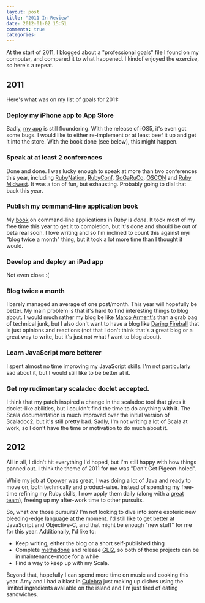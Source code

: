 ```yaml
---
layout: post
title: "2011 In Review"
date: 2012-01-02 15:51
comments: true
categories: 
---
```


At the start of 2011, I [blogged][2010-post] about a "professional goals" file I found on my computer, and
compared it to what happened.  I kindof enjoyed the exercise, so here's a repeat.  

[2010-post]: http://www.naildrivin5.com/blog/2011/01/01/2010-whats-next.html

## 2011

Here's what was on my list of goals for 2011:


### Deploy my iPhone app to App Store

Sadly, [my app][winebrain] is still floundering.  With the release of iOS5, it's even got some bugs.  I would like to either
re-implement or at least beef it up and get it into the store.  With the book done (see below), this might happen.

[winebrain]: http://www.naildrivin5.com/blog/2010/07/18/iphone-app-part-5.html

### Speak at at least 2 conferences

Done and done.  I was lucky enough to speak at more than two conferences this year, including [RubyNation][rubynation],
[RubyConf][rubyconf], [GoGaRuCo][GoGaRuCo], [OSCON][oscon] and [Ruby Midwest][rubymidwest].  It was a ton of fun, but 
exhausting.  Probably going to dial that back this year.

[rubynation]: http://www.rubynation.org
[rubyconf]: http://www.rubyconf.org
[GoGaRuCo]: http://www.gogaruco.com
[oscon]: http://www.oscon.com
[rubymidwest]: http://www.rubymidwest.com

### Publish my command-line application book

My [book][book] on command-line applications in Ruby is *done*.  It took most of my free time this year to get it to completion,
but it's done and should be out of beta real soon.  I love writing and so I'm inclined to count this against myi "blog twice a
month" thing, but it took a lot more time than I thought it would.

[book]: http://www.awesomecommandlineapps.com

### Develop and deploy an iPad app

Not even close :(

### Blog twice a month

I barely managed an average of one post/month.  This year will hopefully be better.  My main problem is that it's hard to find
interesting things to blog about.  I would much rather my blog be like [Marco Arment's][marco] than a grab bag of technical junk,
but I also don't want to have a blog like [Daring Fireball][daringfireball] that is just opinions and reactions (not that I don't
think that's a great blog or a great way to write, but it's just not what *I* want to blog about).

[marco]: http://www.marco.org
[daringfireball]: http://www.daringfireball.net

### Learn JavaScript more betterer

I spent almost no time improving my JavaScript skills.  I'm not particularly sad about it, but I would still like to be better at
it.

### Get my rudimentary scaladoc doclet accepted.

I think that my patch inspired a change in the scaladoc tool that gives it doclet-like abilities, but I couldn't find the time to
do anything with it.   The Scala documentation is much improved over the initial version of Scaladoc2, but it's still pretty bad.
Sadly, I'm not writing a lot of Scala at work, so I don't have the time or motivation to do much about it.

## 2012

All in all, I didn't hit everything I'd hoped, but I'm still happy with how things panned out.  I think the theme of 2011 for me
was "Don't Get Pigeon-holed".  


While my job at [Opower][opower] was great, I was doing a lot of Java and ready to move on, both technically and product-wise.  Instead of spending my
free-time refining my Ruby skills, I now apply them daily (along with a [great team][livingsocialdevs]), freeing up my after-work
time to other pursuits.

So, what *are* those pursuits?  I'm not looking to dive into some esoteric new bleeding-edge language at the moment.  I'd still
like to get better at JavaScript and Objective-C, and that might be enough "new stuff" for me for this year.
Additionally, I'd like to:

* Keep writing, either the blog or a short self-published thing
* Complete [methadone][methadone] and release [GLI2][gli2], so both of those projects can be in maintenance-mode for a while
* Find a way to keep up with my Scala.

Beyond that, hopefully I can spend more time on music and cooking this year.  Amy and I had a blast in [Culebra][culebra]
just making up dishes using the limited ingredients available on the island and I'm just tired of eating sandwiches.

[opower]: http://www.opower.com
[livingsocial]: http://www.livingsocial.com
[livingsocialdevs]: https://twitter.com/#!/merbist/livingsocial
[methadone]: http://www.github.com/davetron5000/methadone
[gli2]: http://www.github.com/davetron5000/gli
[culebra]: http://maps.google.com/maps?q=culebra&ll=18.310203,-65.29604&spn=0.104138,0.158958&hq=culebra&radius=15000&t=h&z=13&vpsrc=6

